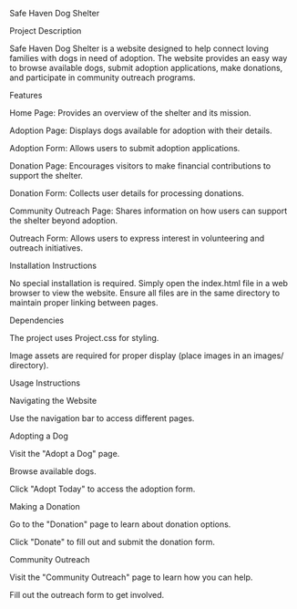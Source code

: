 Safe Haven Dog Shelter

Project Description

Safe Haven Dog Shelter is a website designed to help connect loving families with dogs in need of adoption. The website provides an easy way to browse available dogs, submit adoption applications, make donations, and participate in community outreach programs.

Features

Home Page: Provides an overview of the shelter and its mission.

Adoption Page: Displays dogs available for adoption with their details.

Adoption Form: Allows users to submit adoption applications.

Donation Page: Encourages visitors to make financial contributions to support the shelter.

Donation Form: Collects user details for processing donations.

Community Outreach Page: Shares information on how users can support the shelter beyond adoption.

Outreach Form: Allows users to express interest in volunteering and outreach initiatives.

Installation Instructions

No special installation is required. Simply open the index.html file in a web browser to view the website. Ensure all files are in the same directory to maintain proper linking between pages.

Dependencies

The project uses Project.css for styling.

Image assets are required for proper display (place images in an images/ directory).

Usage Instructions

Navigating the Website

Use the navigation bar to access different pages.

Adopting a Dog

Visit the "Adopt a Dog" page.

Browse available dogs.

Click "Adopt Today" to access the adoption form.

Making a Donation

Go to the "Donation" page to learn about donation options.

Click "Donate" to fill out and submit the donation form.

Community Outreach

Visit the "Community Outreach" page to learn how you can help.

Fill out the outreach form to get involved.


